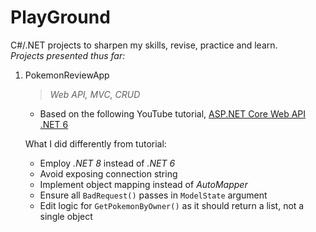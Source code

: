 # PlayGround

C#/.NET projects to sharpen my skills, revise, practice and learn. 
<br>
*Projects presented thus far:*

1. PokemonReviewApp

    > *Web API, MVC, CRUD*

    - Based on the following YouTube tutorial, [ASP.NET Core Web API .NET 6](https://www.youtube.com/watch?v=_8nLSsK5NDo&list=PL82C6-O4XrHdiS10BLh23x71ve9mQCln0)

    What I did differently from tutorial:
   - Employ *.NET 8* instead of *.NET 6*
   - Avoid exposing connection string
   - Implement object mapping instead of *AutoMapper*
   - Ensure all `BadRequest()` passes in `ModelState` argument
   - Edit logic for `GetPokemonByOwner()` as it should return a list, not a single object
